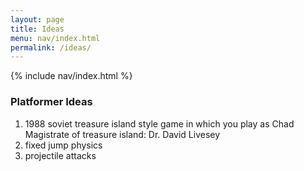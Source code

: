 ```yaml
---
layout: page
title: Ideas
menu: nav/index.html
permalink: /ideas/
---
```

{% include nav/index.html %}


### Platformer Ideas
1. 1988 soviet treasure island style game in which you play as Chad Magistrate of treasure island: Dr. David Livesey
2. fixed jump physics 
3. projectile attacks
